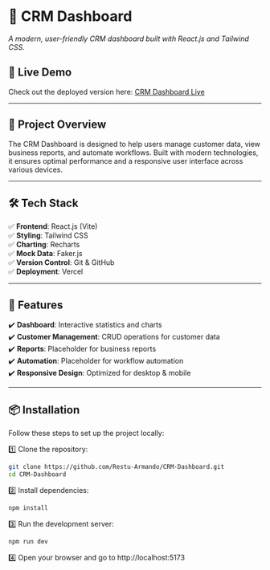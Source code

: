 # 📌 CRM Dashboard

_A modern, user-friendly CRM dashboard built with React.js and Tailwind CSS._

## 🚀 Live Demo

Check out the deployed version here: [CRM Dashboard Live](https://crm-dashboard-cyan.vercel.app/)

---

## 🎯 Project Overview

The CRM Dashboard is designed to help users manage customer data, view business reports, and automate workflows. Built with modern technologies, it ensures optimal performance and a responsive user interface across various devices.

---

## 🛠️ Tech Stack

✅ **Frontend**: React.js (Vite)  
✅ **Styling**: Tailwind CSS  
✅ **Charting**: Recharts  
✅ **Mock Data**: Faker.js  
✅ **Version Control**: Git & GitHub  
✅ **Deployment**: Vercel

---

## 🚀 Features

✔️ **Dashboard**: Interactive statistics and charts  
✔️ **Customer Management**: CRUD operations for customer data  
✔️ **Reports**: Placeholder for business reports  
✔️ **Automation**: Placeholder for workflow automation  
✔️ **Responsive Design**: Optimized for desktop & mobile

---

## 📦 Installation

Follow these steps to set up the project locally:

1️⃣ Clone the repository:

```bash
git clone https://github.com/Restu-Armando/CRM-Dashboard.git
cd CRM-Dashboard
```

2️⃣ Install dependencies:

```bash
npm install
```

3️⃣ Run the development server:

```bash
npm run dev
```

4️⃣ Open your browser and go to http://localhost:5173

